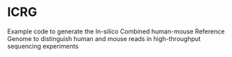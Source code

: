 # ICRG
Example code to generate the In-silico Combined human-mouse Reference Genome to distinguish human and mouse reads in high-throughput sequencing experiments
